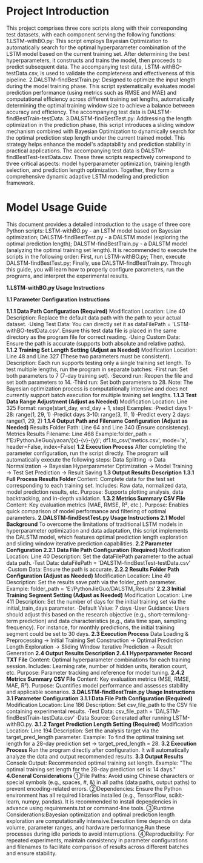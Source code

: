 # **Project Introduction**

This project comprises three core scripts along with their corresponding test datasets, with each component serving the following functions:
1.LSTM-withBO.py: This script employs Bayesian Optimization to automatically search for the optimal hyperparameter combination of the LSTM model based on the current training set. After determining the best hyperparameters, it constructs and trains the model, then proceeds to predict subsequent data. The accompanying test data, LSTM-withBO-testData.csv, is used to validate the completeness and effectiveness of this pipeline.
2.DALSTM-findBestTrain.py: Designed to optimize the input length during the model training phase. This script systematically evaluates model prediction performance (using metrics such as RMSE and MAE) and computational efficiency across different training set lengths, automatically determining the optimal training window size to achieve a balance between accuracy and efficiency. The accompanying test data is DALSTM-findBestTrain-testData.
3.DALSTM-findBestTest.py: Addressing the length optimization in the prediction phase, this script introduces a sliding window mechanism combined with Bayesian Optimization to dynamically search for the optimal prediction step length under the current trained model. This strategy helps enhance the model's adaptability and prediction stability in practical applications. The accompanying test data is DALSTM-findBestTest-testData.csv.
These three scripts respectively correspond to three critical aspects: model hyperparameter optimization, training length selection, and prediction length optimization. Together, they form a comprehensive dynamic adaptive LSTM modeling and prediction framework.

# **Model Usage Guide**

This document provides a detailed introduction to the usage of three core Python scripts:
LSTM-withBO.py - an LSTM model based on Bayesian optimization; DALSTM-findBestTest.py - a DALSTM model (exploring the optimal prediction length); DALSTM-findBestTrain.py - a DALSTM model (analyzing the optimal training set length).
It is recommended to execute the scripts in the following order: First, run LSTM-withBO.py; Then, execute DALSTM-findBestTest.py; Finally, use DALSTM-findBestTrain.py.
Through this guide, you will learn how to properly configure parameters, run the programs, and interpret the experimental results.

**1.LSTM-withBO.py Usage Instructions**

**1.1 Parameter Configuration Instructions**

**1.1.1 Data Path Configuration (Required)**
Modification Location: Line 40
Description: Replace the default data path with the path to your actual dataset.
·Using Test Data: You can directly set it as dataFilePath = 'LSTM-withBO-testData.csv'. Ensure this test data file is placed in the same directory as the program file for correct reading.
·Using Custom Data: Ensure the path is accurate (supports both absolute and relative paths).
**1.1.2 Training Set Length Setting (Adjust as Needed)**
Modification Location: Line 48 and Line 327 (These two parameters must be consistent).
Description: Each run supports testing only a single training set length. To test multiple lengths, run the program in separate batches:
·First run: Set both parameters to 7 (7-day training set).
·Second run: Reopen the file and set both parameters to 14.
·Third run: Set both parameters to 28.
Note: The Bayesian optimization process is computationally intensive and does not currently support batch execution for multiple training set lengths.
**1.1.3 Test Data Range Adjustment (Adjust as Needed)**
Modification Location: Line 325
Format: range(start_day, end_day + 1, step)
Examples:
·Predict days 1-28: range(1, 29, 1)
·Predict days 3-10: range(3, 11, 1)
·Predict every 2 days: range(1, 29, 2)
**1.1.4 Output Path and Filename Configuration (Adjust as Needed)**
Results Folder Path: Line 64 and Line 340 (Ensure consistency).
Metrics Results Filename: Line 468
Example:folder_path = f'E:/PythonJieGuo/yaoan/{x}-{v}-{y}';
df1.to_csv('metics.csv', mode='a', header=False, index=False)
**1.2 Execution Process**
After completing the parameter configuration, run the script directly. The program will automatically execute the following steps:
Data Splitting → Data Normalization → Bayesian Hyperparameter Optimization → Model Training → Test Set Prediction → Result Saving
**1.3 Output Results Description**
**1.3.1 Full Process Results Folder**
Content: Complete data for the test set corresponding to each training set.
Includes: Raw data, normalized data, model prediction results, etc.
Purpose: Supports plotting analysis, data backtracking, and in-depth validation.
**1.3.2 Metrics Summary CSV File**
Content: Key evaluation metrics (MAE, RMSE, R², etc.).
Purpose: Enables quick comparison of model performance and filtering of optimal parameters.
**2.DALSTM-findBestTest.py Usage Instructions
2.1 Model Background**
To overcome the limitations of traditional LSTM models in hyperparameter optimization and data adaptation, this script implements the DALSTM model, which features optimal prediction length exploration and sliding window iterative prediction capabilities.
**2.2 Parameter Configuration
2.2.1 Data File Path Configuration (Required)**
Modification Location: Line 40
Description: Set the dataFilePath parameter to the actual data path.
·Test Data: dataFilePath = 'DALSTM-findBestTest-testData.csv'
·Custom Data: Ensure the path is accurate.
**2.2.2 Results Folder Path Configuration (Adjust as Needed)**
Modification Location: Line 49
Description: Set the results save path via the folder_path parameter.
Example: folder_path = 'E:/PythonJieGuo/DALSTM_Results'
**2.2.3 Initial Training Segment Setting (Adjust as Needed)**
Modification Location: Line 411
Description: Set the number of days for the initial training set via the initial_train_days parameter.
·Default Value: 7 days
·User Guidance: Users should adjust this based on the research objective (e.g., short-term/long-term prediction) and data characteristics (e.g., data time span, sampling frequency). For instance, for monthly predictions, the initial training segment could be set to 30 days.
**2.3 Execution Process**
Data Loading & Preprocessing → Initial Training Set Construction → Optimal Prediction Length Exploration → Sliding Window Iterative Prediction → Result Generation
**2.4 Output Results Description
2.4.1 Hyperparameter Record TXT File**
Content: Optimal hyperparameter combinations for each training session.
Includes: Learning rate, number of hidden units, iteration count, etc.
Purpose: Parameter tracking and reference for model tuning.
**2.4.2 Metrics Summary CSV File**
Content: Key evaluation metrics (MSE, RMSE, MAE, R²).
Purpose: Quantifies model performance and assesses stability and applicable scenarios.
**3.DALSTM-findBestTrain.py Usage Instructions**
**3.1 Parameter Configuration**
**3.1.1 Data File Path Configuration (Required)**
Modification Location: Line 186
Description: Set csv_file_path to the CSV file containing experimental results.
·Test Data: csv_file_path = 'DALSTM-findBestTrain-testData.csv' 
·Data Source: Generated after running LSTM-withBO.py.
**3.1.2 Target Prediction Length Setting (Required)**
Modification Location: Line 194
Description: Set the analysis target via the target_pred_length parameter.
Example: To find the optimal training set length for a 28-day prediction set → target_pred_length = 28.
**3.2 Execution Process**
Run the program directly after configuration. It will automatically analyze the data and output recommended results.
**3.3 Output Results**
Console Output: Recommended optimal training set length.
Example: "The optimal training set length for the 28-day prediction set is: 14 days."
**4.General Considerations**
①File Paths: Avoid using Chinese characters or special symbols (e.g., spaces, #, &) in all paths (data paths, output paths) to prevent encoding-related errors.
②Dependencies: Ensure the Python environment has all required libraries installed (e.g., TensorFlow, scikit-learn, numpy, pandas). It is recommended to install dependencies in advance using requirements.txt or command-line tools.
③Runtime Considerations:Bayesian optimization and optimal prediction length exploration are computationally intensive.Execution time depends on data volume, parameter ranges, and hardware performance.Run these processes during idle periods to avoid interruptions.
④Reproducibility: For repeated experiments, maintain consistency in parameter configurations and filenames to facilitate comparison of results across different batches and ensure stability.
